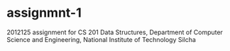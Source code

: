 # assignmnt-1
2012125 assignment for CS 201  Data Structures,  Department of Computer Science and Engineering,  National Institute of Technology Silcha
